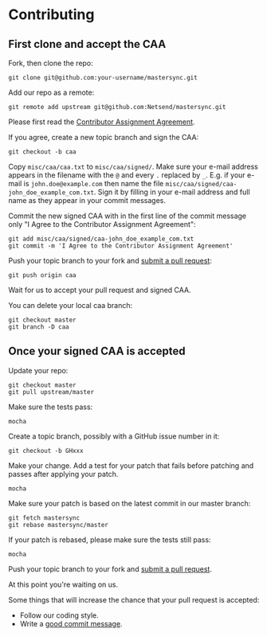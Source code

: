 # Contributing

## First clone and accept the CAA

Fork, then clone the repo:

    git clone git@github.com:your-username/mastersync.git

Add our repo as a remote:

    git remote add upstream git@github.com:Netsend/mastersync.git

Please first read the [Contributor Assignment Agreement](https://raw.githubusercontent.com/Netsend/mastersync/master/misc/caa/caa.txt).

If you agree, create a new topic branch and sign the CAA:

    git checkout -b caa

Copy `misc/caa/caa.txt` to `misc/caa/signed/`. Make sure your e-mail address appears in the filename with the `@` and every `.` replaced by `_`. E.g. if your e-mail is `john.doe@example.com` then name the file `misc/caa/signed/caa-john_doe_example_com.txt`. Sign it by filling in your e-mail address and full name as they appear in your commit messages.

Commit the new signed CAA with in the first line of the commit message only "I Agree to the Contributor Assignment Agreement":

    git add misc/caa/signed/caa-john_doe_example_com.txt
    git commit -m 'I Agree to the Contributor Assignment Agreement'

Push your topic branch to your fork and [submit a pull request][pr]:

    git push origin caa

Wait for us to accept your pull request and signed CAA.

You can delete your local caa branch:

    git checkout master
    git branch -D caa

## Once your signed CAA is accepted

Update your repo:

    git checkout master
    git pull upstream/master

Make sure the tests pass:

    mocha

Create a topic branch, possibly with a GitHub issue number in it:

    git checkout -b GHxxx

Make your change. Add a test for your patch that fails before patching and passes after applying your patch.

    mocha

Make sure your patch is based on the latest commit in our master branch:

    git fetch mastersync
    git rebase mastersync/master

If your patch is rebased, please make sure the tests still pass:

    mocha

Push your topic branch to your fork and [submit a pull request][pr].

[pr]: https://github.com/Netsend/mastersync/compare/

At this point you're waiting on us.

Some things that will increase the chance that your pull request is accepted:

* Follow our coding style.
* Write a [good commit message][commit].

[commit]: http://tbaggery.com/2008/04/19/a-note-about-git-commit-messages.html

